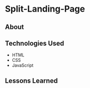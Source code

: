 # Split-Landing-Page

## About 


## Technologies Used
- HTML
- CSS
- JavaScript

## Lessons Learned